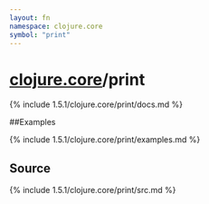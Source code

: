 ```yaml
---
layout: fn
namespace: clojure.core
symbol: "print"
---
```


# [clojure.core](../)/print

{% include 1.5.1/clojure.core/print/docs.md %}

##Examples

{% include 1.5.1/clojure.core/print/examples.md %}
## Source
{% include 1.5.1/clojure.core/print/src.md %}

